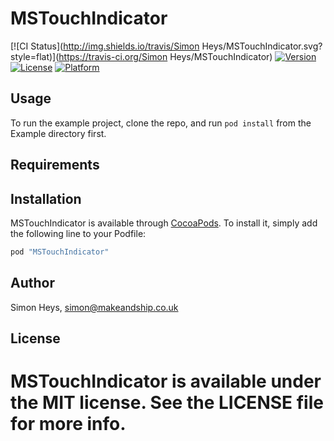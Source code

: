 # MSTouchIndicator

[![CI Status](http://img.shields.io/travis/Simon Heys/MSTouchIndicator.svg?style=flat)](https://travis-ci.org/Simon Heys/MSTouchIndicator)
[![Version](https://img.shields.io/cocoapods/v/MSTouchIndicator.svg?style=flat)](http://cocoapods.org/pods/MSTouchIndicator)
[![License](https://img.shields.io/cocoapods/l/MSTouchIndicator.svg?style=flat)](http://cocoapods.org/pods/MSTouchIndicator)
[![Platform](https://img.shields.io/cocoapods/p/MSTouchIndicator.svg?style=flat)](http://cocoapods.org/pods/MSTouchIndicator)

## Usage

To run the example project, clone the repo, and run `pod install` from the Example directory first.

## Requirements

## Installation

MSTouchIndicator is available through [CocoaPods](http://cocoapods.org). To install
it, simply add the following line to your Podfile:

```ruby
pod "MSTouchIndicator"
```

## Author

Simon Heys, simon@makeandship.co.uk

## License

MSTouchIndicator is available under the MIT license. See the LICENSE file for more info.
=======

